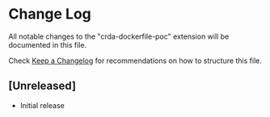 # Change Log

All notable changes to the "crda-dockerfile-poc" extension will be documented in this file.

Check [Keep a Changelog](http://keepachangelog.com/) for recommendations on how to structure this file.

## [Unreleased]

- Initial release